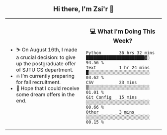 <h2 align="center"> Hi there, I'm Zsi'r 👋 </h2>

<table>
    <tr>
        <td valign="center" width="50%">
            <ul>
                <li> ⛷️ On August 16th, I made a crucial decision: to give up the postgraduate offer of SJTU CS department.</li>
                <li> 🔥 I’m currently preparing for fall recruitment.</li>
                <li> 🙏 Hope that I could receive some dream offers in the end.</li>
            </ul>
        </td>
       <td valign="top" width="50%">

<h3 align="center"> 💻 What I'm Doing This Week? </h3>

<!--START_SECTION:waka-->

```text
Python       36 hrs 32 mins  ███████████████████████▓░   94.56 %
Text         1 hr 24 mins    █░░░░░░░░░░░░░░░░░░░░░░░░   03.62 %
CSV          23 mins         ▒░░░░░░░░░░░░░░░░░░░░░░░░   01.01 %
Git Config   15 mins         ░░░░░░░░░░░░░░░░░░░░░░░░░   00.66 %
Other        3 mins          ░░░░░░░░░░░░░░░░░░░░░░░░░   00.15 %
```

<!--END_SECTION:waka-->
</td></tr>
</table>
